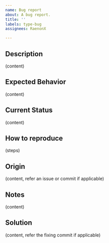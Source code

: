 ```yaml
---
name: Bug report
about: A bug report.
title: ''
labels: type-bug
assignees: RaenonX

---
```


## Description
(content)

## Expected Behavior
(content)

## Current Status
(content)

## How to reproduce
(steps)

## Origin
(content, refer an issue or commit if applicable)

## Notes
(content)

## Solution
(content, refer the fixing commit if applicable)
